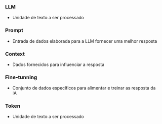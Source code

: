 

### LLM

- Unidade de texto a ser processado

### Prompt

- Entrada de dados elaborada para a LLM fornecer uma melhor resposta

### Context

- Dados fornecidos para influenciar a resposta

### Fine-tunning

- Conjunto de dados específicos para alimentar e treinar as resposta da IA

### Token

- Unidade de texto a ser processado